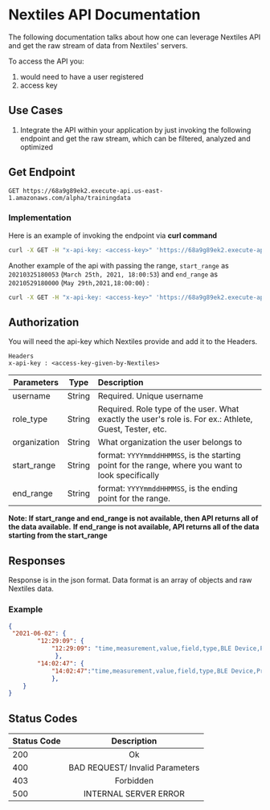 # Nextiles API Documentation
The following documentation talks about how one can leverage Nextiles API and get the raw stream of data from Nextiles' servers. 

To access the API you:
1. would need to have a user registered
2. access key


## Use Cases
1. Integrate the API within your application by just invoking the following endpoint and get the raw stream, which can be filtered, analyzed and optimized

## Get Endpoint
```http
GET https://68a9g89ek2.execute-api.us-east-1.amazonaws.com/alpha/trainingdata
```
### Implementation

Here is an example of invoking the endpoint via **curl command**


```bash
curl -X GET -H "x-api-key: <access-key>" 'https://68a9g89ek2.execute-api.us-east-1.amazonaws.com/alpha/trainingdata/?role_type=Athlete&username=TestingUniqueUsername'
```

Another example of the api with passing the range, `start_range` as `20210325180053` (`March 25th, 2021, 18:00:53`) and `end_range` as `20210529180000` (`May 29th,2021,18:00:00`) :

```bash
curl -X GET -H "x-api-key: <access-key>" 'https://68a9g89ek2.execute-api.us-east-1.amazonaws.com/alpha/trainingdata/?role_type=Athlete&username=TestingUniqueUsername&start_range=20210325180053&end_range=20210529180000'
```


## Authorization
You will need the api-key which Nextiles provide and add it to the Headers.

```http
Headers
x-api-key : <access-key-given-by-Nextiles>
```

| Parameters    | Type          | Description  |
| ------------- |:-------------:| :-----|
| username      | String | Required. Unique username |
| role_type     | String |  Required. Role type of the user. What exactly the user's role is. For ex.: Athlete, Guest, Tester, etc.|
| organization  | String | What organization the user belongs to|
| start_range| String | format: `YYYYmmddHHMMSS`, is the starting point for the range, where you want to look specifically|
|end_range| String| format: `YYYYmmddHHMMSS`, is the ending point for the range.|

**Note: If start_range and end_range is not available, then API returns all of the data available.**
**If end_range is not available, API returns all of the data starting from the start_range**

## Responses

Response is in the json format. Data format is an array of objects and raw Nextiles data.

### Example

```json
{
 "2021-06-02": {
        "12:29:09": {
            "12:29:09": "time,measurement,value,field,type,BLE Device,Product Type\n12:29:09:8650,IMU,161,ax,acceleration,NX2,SLEEVE\n......"
             },
        "14:02:47": {
            "14:02:47":"time,measurement,value,field,type,BLE Device,Product Type\n14:02:48:2010,IMU,33,ax,acceleration,NX2,SLEEVE\n14:02:48:2010,IMU,-3,ay,acceleration,NX2,SLEEVE\n......"
            },
    }
}
```

## Status Codes

| Status Code    | Description  |
| ------------- |:-----:|
| 200      | Ok |
| 400     | BAD REQUEST/ Invalid Parameters |
| 403   | Forbidden|
| 500  | INTERNAL SERVER ERROR |
